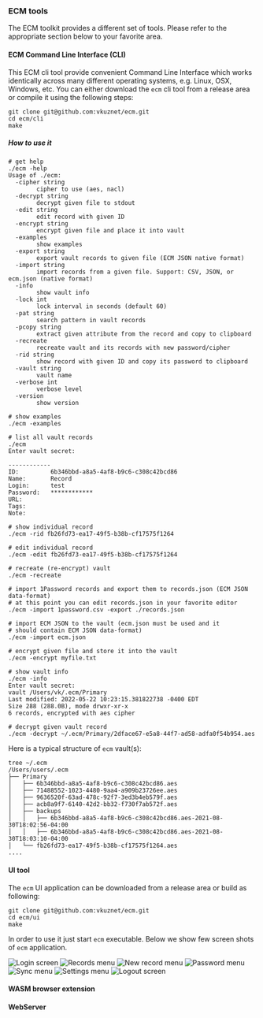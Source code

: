 ### ECM tools
The ECM toolkit provides a different set of tools. Please refer to the appropriate section below to your favorite area.
#### ECM Command Line Interface (CLI)
This ECM cli tool provide convenient Command Line Interface which works identically across many different operating systems, e.g. Linux, OSX, Windows, etc. You can either download the `ecm` cli tool from a release area or compile it using the following steps:
```
git clone git@github.com:vkuznet/ecm.git
cd ecm/cli
make
```
##### How to use it
```
# get help
./ecm -help
Usage of ./ecm:
  -cipher string
    	cipher to use (aes, nacl)
  -decrypt string
    	decrypt given file to stdout
  -edit string
    	edit record with given ID
  -encrypt string
    	encrypt given file and place it into vault
  -examples
    	show examples
  -export string
    	export vault records to given file (ECM JSON native format)
  -import string
    	import records from a given file. Support: CSV, JSON, or ecm.json (native format)
  -info
    	show vault info
  -lock int
    	lock interval in seconds (default 60)
  -pat string
    	search pattern in vault records
  -pcopy string
    	extract given attribute from the record and copy to clipboard
  -recreate
    	recreate vault and its records with new password/cipher
  -rid string
    	show record with given ID and copy its password to clipboard
  -vault string
    	vault name
  -verbose int
    	verbose level
  -version
    	show version

# show examples
./ecm -examples

# list all vault records
./ecm
Enter vault secret:

------------
ID:		    6b346bbd-a8a5-4af8-b9c6-c308c42bcd86
Name:		Record
Login:		test
Password:	************
URL:
Tags:
Note:

# show individual record
./ecm -rid fb26fd73-ea17-49f5-b38b-cf17575f1264

# edit individual record
./ecm -edit fb26fd73-ea17-49f5-b38b-cf17575f1264

# recreate (re-encrypt) vault
./ecm -recreate

# import 1Password records and export them to records.json (ECM JSON data-format)
# at this point you can edit records.json in your favorite editor
./ecm -import 1password.csv -export ./records.json

# import ECM JSON to the vault (ecm.json must be used and it
# should contain ECM JSON data-format)
./ecm -import ecm.json

# encrypt given file and store it into the vault
./ecm -encrypt myfile.txt

# show vault info
./ecm -info
Enter vault secret:
vault /Users/vk/.ecm/Primary
Last modified: 2022-05-22 10:23:15.381822738 -0400 EDT
Size 288 (288.0B), mode drwxr-xr-x
6 records, encrypted with aes cipher

# decrypt given vault record
./ecm -decrypt ~/.ecm/Primary/2dface67-e5a8-44f7-ad58-adfa0f54b954.aes
```
Here is a typical structure of `ecm` vault(s):
```
tree ~/.ecm
/Users/users/.ecm
├── Primary
│   ├── 6b346bbd-a8a5-4af8-b9c6-c308c42bcd86.aes
│   ├── 71488552-1023-4480-9aa4-a909b23726ee.aes
│   ├── 9636520f-63ad-478c-92f7-3ed3b4eb579f.aes
│   ├── acb8a9f7-6140-42d2-bb32-f730f7ab572f.aes
│   ├── backups
│   │   ├── 6b346bbd-a8a5-4af8-b9c6-c308c42bcd86.aes-2021-08-30T18:02:56-04:00
│   │   ├── 6b346bbd-a8a5-4af8-b9c6-c308c42bcd86.aes-2021-08-30T18:03:10-04:00
│   └── fb26fd73-ea17-49f5-b38b-cf17575f1264.aes
....
```

#### UI tool
The `ecm` UI application can be downloaded from a release area or build as following:
```
git clone git@github.com:vkuznet/ecm.git
cd ecm/ui
make
```
In order to use it just start `ecm` executable. Below we show few screen shots of `ecm` application.

![Login screen](pages/images/ecm-login.png)
![Records menu](pages/images/ecm-records.png)
![New record menu](pages/images/ecm-newrecord.png)
![Password menu](pages/images/ecm-password.png)
![Sync menu](pages/images/ecm-sync.png)
![Settings menu](pages/images/ecm-settings.png)
![Logout screen](pages/images/ecm-logout.png)

#### WASM browser extension
#### WebServer
